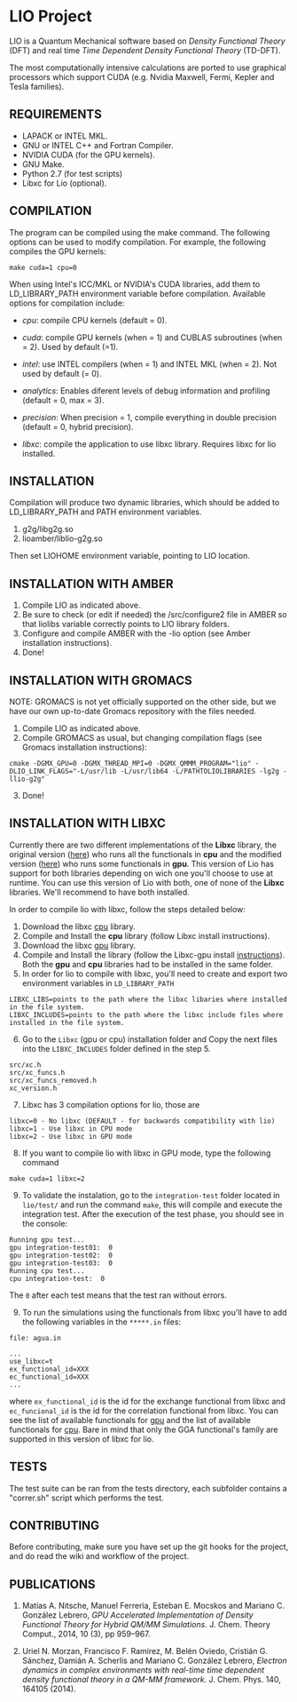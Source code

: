 LIO Project
============

LIO is a Quantum Mechanical software based on _Density Functional Theory_ (DFT) and real time _Time Dependent Density Functional Theory_ (TD-DFT).

The most computationally intensive calculations are ported to use graphical processors which support CUDA
(e.g. Nvidia Maxwell, Fermi, Kepler and Tesla families).

REQUIREMENTS
------------

* LAPACK or INTEL MKL.
* GNU or INTEL C++ and Fortran Compiler.
* NVIDIA CUDA (for the GPU kernels).
* GNU Make.
* Python 2.7 (for test scripts)
* Libxc for Lio (optional).

COMPILATION
------------

The program can be compiled using the make command. The following options can be used to modify
compilation. For example, the following compiles the GPU kernels:

```
make cuda=1 cpu=0
```

When using Intel's ICC/MKL or NVIDIA's CUDA libraries, add them to LD\_LIBRARY\_PATH environment variable before compilation. Available options for compilation include:

* _cpu_: compile CPU kernels (default = 0).

* _cuda_: compile GPU kernels (when = 1) and CUBLAS subroutines (when = 2). Used by default (=1).

* _intel_: use INTEL compilers (when = 1) and INTEL MKL (when = 2). Not used by default (= 0).

* _analytics_: Enables diferent levels of debug information and profiling (default = 0, max = 3).

* _precision_: When precision = 1, compile everything in double precision (default = 0, hybrid precision).

* _libxc_: compile the application to use libxc library. Requires libxc for lio installed.

INSTALLATION
------------

Compilation will produce two dynamic libraries, which should be added to LD\_LIBRARY\_PATH and PATH environment variables.

  1. g2g/libg2g.so
  2. lioamber/liblio-g2g.so

Then set LIOHOME environment variable, pointing to LIO location.

INSTALLATION WITH AMBER
-----------------------

  1. Compile LIO as indicated above. 
  2. Be sure to check (or edit if needed) the /src/configure2 file in AMBER so that liolibs variable correctly points to LIO library folders.
  3. Configure and compile AMBER with the -lio option (see Amber installation instructions).
  4. Done!

INSTALLATION WITH GROMACS
-------------------------

NOTE: GROMACS is not yet officially supported on the other side, but we have our own up-to-date Gromacs repository with the files needed.
  1. Compile LIO as indicated above.
  2. Compile GROMACS as usual, but changing compilation flags (see Gromacs installation instructions):
```
cmake -DGMX_GPU=0 -DGMX_THREAD_MPI=0 -DGMX_QMMM_PROGRAM="lio" -DLIO_LINK_FLAGS="-L/usr/lib -L/usr/lib64 -L/PATHTOLIOLIBRARIES -lg2g -llio-g2g"
```
  3. Done!

INSTALLATION WITH LIBXC
-----------------------
Currently there are two different implementations of the __Libxc__ library, the original version ([here](http://www.tddft.org/programs/libxc/download/)) who
runs all the functionals in __cpu__ and the modified version ([here](https://gitlab.com/eduarditoperez/libxc/tree/cuda-integration)) who
runs some functionals in __gpu__.
This version of Lio has support for both libraries depending on wich one you'll choose to use at runtime.
You can use this version of Lio with both, one of none of the __Libxc__ libraries. We'll recommend to have both installed.

In order to compile lio with libxc, follow the steps detailed below:

  1. Download the libxc [cpu](http://www.tddft.org/programs/libxc/download/) library.
  2. Compile and Install the __cpu__ library (follow Libxc install instructions).
  3. Download the libxc [gpu](https://gitlab.com/eduarditoperez/libxc/tree/cuda-integration) library.
  4. Compile and Install the library (follow the Libxc-gpu install [instructions](https://github.com/MALBECC/lio/wiki/Libxc-with-CUDA-support-installation-guide#instalation-guide)). Both the __gpu__ and __cpu__ libraries had to be installed in the same folder.
  5. In order for lio to compile with libxc, you'll need to create and export two environment variables in `LD_LIBRARY_PATH`
```
LIBXC_LIBS=points to the path where the libxc libaries where installed in the file system.
LIBXC_INCLUDES=points to the path where the libxc include files where installed in the file system.
```
  6. Go to the `Libxc` (gpu or cpu) installation folder and Copy the next files into the `LIBXC_INCLUDES` folder defined in the step 5.
```
src/xc.h
src/xc_funcs.h
src/xc_funcs_removed.h
xc_version.h
```
  7. Libxc has 3 compilation options for lio, those are
```
libxc=0 - No libxc (DEFAULT - for backwards compatibility with lio)
libxc=1 - Use libxc in CPU mode
libxc=2 - Use libxc in GPU mode
```
  8. If you want to compile lio with libxc in GPU mode, type the following command
```
make cuda=1 libxc=2
```
  9. To validate the instalation, go to the `integration-test` folder located in `lio/test/` and run the command `make`, this will
compile and execute the integration test. After the execution of the test phase, you should see in the console:
```
Running gpu test...
gpu integration-test01:  0
gpu integration-test02:  0
gpu integration-test03:  0
Running cpu test...
cpu integration-test:  0
```
The `0` after each test means that the test ran without errors.

  9. To run the simulations using the functionals from libxc you'll have to add the following variables in the `*****.in` files:
```
file: agua.in

...
use_libxc=t
ex_functional_id=XXX
ec_functional_id=XXX
...
```
where `ex_functional_id` is the id for the exchange functional from libxc and `ec_funcional_id` is the id
for the correlation functional from libxc. You can see the list of available functionals for [gpu](https://github.com/MALBECC/lio/wiki/Libxc-available-functionals-for-GPU-version#functionals-for-gpu-version)
and the list of available functionals for [cpu](https://github.com/MALBECC/lio/wiki/Libxc-available-functionals-for-CPU#functionals-for-cpu-version).
Bare in mind that only the GGA functional's family are supported in this version of libxc for lio.


TESTS
-----

The test suite can be ran from the tests directory, each subfolder contains a "correr.sh" script which performs the test.


CONTRIBUTING
------------

Before contributing, make sure you have set up the git hooks for the project, and do read the wiki and workflow of the project.

PUBLICATIONS
------------

1. Matías A. Nitsche, Manuel Ferreria, Esteban E. Mocskos and Mariano C. González Lebrero, _GPU Accelerated Implementation of Density Functional Theory for Hybrid QM/MM Simulations_. J. Chem. Theory Comput., 2014, 10 (3), pp 959–967.

2.  Uriel N. Morzan, Francisco F. Ramírez, M. Belén Oviedo, Cristián G. Sánchez, Damián A. Scherlis and Mariano C. González Lebrero, _Electron dynamics in complex environments with real-time time dependent density functional theory in a QM-MM framework_. J. Chem. Phys. 140, 164105 (2014).

